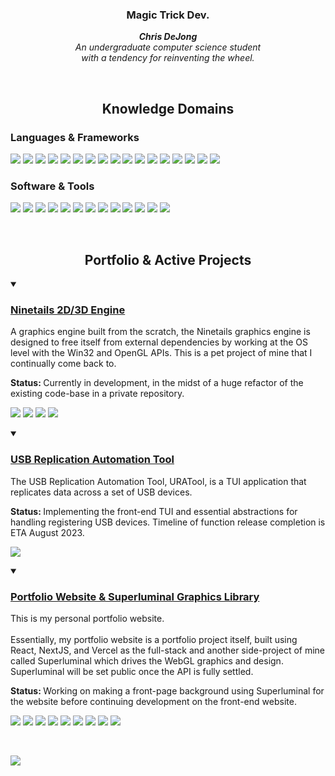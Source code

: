 <h3 align="center">Magic Trick Dev.</h3>
<p align="center"><i><strong>Chris DeJong</strong><br/>
An undergraduate computer science student<br/>
with a tendency for reinventing the wheel.
</i></p>
<br/>

<h2 align="center">Knowledge Domains</h2>

<h3>Languages & Frameworks</h3>

![](https://img.shields.io/badge/c-black?style=for-the-badge&logo=c) 
![](https://img.shields.io/badge/CPP-black?style=for-the-badge&logo=cplusplus)
![](https://img.shields.io/badge/OpenGL-black?style=for-the-badge&logo=opengl)
![](https://img.shields.io/badge/Win32-black?style=for-the-badge&logo=windows)
![](https://img.shields.io/badge/JavaScript-black?style=for-the-badge&logo=javascript)
![](https://img.shields.io/badge/TypeScript-black?style=for-the-badge&logo=typescript)
![](https://img.shields.io/badge/WebAssembly-black?style=for-the-badge&logo=webassembly)
![](https://img.shields.io/badge/React-black?style=for-the-badge&logo=react)
![](https://img.shields.io/badge/NextJS-black?style=for-the-badge&logo=nextdotjs)
![](https://img.shields.io/badge/Material_UI-black?style=for-the-badge&logo=mui)
![](https://img.shields.io/badge/HTML5-black?style=for-the-badge&logo=html5)
![](https://img.shields.io/badge/CSS3-black?style=for-the-badge&logo=css3)
![](https://img.shields.io/badge/CSharp-black?style=for-the-badge&logo=csharp)
![](https://img.shields.io/badge/Python-black?style=for-the-badge&logo=python)
![](https://img.shields.io/badge/php-black?style=for-the-badge&logo=php)
![](https://img.shields.io/badge/gnubash-black?style=for-the-badge&logo=gnubash)
![](https://img.shields.io/badge/lua-black?style=for-the-badge&logo=lua)

<h3>Software & Tools</h3>

![](https://img.shields.io/badge/Neovim-black?style=for-the-badge&logo=neovim)
![](https://img.shields.io/badge/Visual_Studio-black?style=for-the-badge&logo=visualstudio)
![](https://img.shields.io/badge/Visual_Studio_Code-black?style=for-the-badge&logo=visualstudiocode)
![](https://img.shields.io/badge/Photoshop-black?style=for-the-badge&logo=adobephotoshop)
![](https://img.shields.io/badge/Illustrator-black?style=for-the-badge&logo=adobeillustrator)
![](https://img.shields.io/badge/Unity3D-black?style=for-the-badge&logo=unity)
![](https://img.shields.io/badge/Git-black?style=for-the-badge&logo=git)
![](https://img.shields.io/badge/github-black?style=for-the-badge&logo=github)
![](https://img.shields.io/badge/PowerShell-black?style=for-the-badge&logo=powershell)
![](https://img.shields.io/badge/Windows_Terminal-black?style=for-the-badge&logo=windowsterminal)
![](https://img.shields.io/badge/vercel-black?style=for-the-badge&logo=vercel)
![](https://img.shields.io/badge/mysql-black?style=for-the-badge&logo=mysql)
![](https://img.shields.io/badge/microsoftsqlserver-black?style=for-the-badge&logo=microsoftsqlserver)

<br />
<h2 align="center">Portfolio & Active Projects</h2>



<details open>
<summary>
    <h3><a href="https://github.com/magictrick-dev/NinetailsX">Ninetails 2D/3D Engine</a></h3>
    <p>
        A graphics engine built from the scratch, the Ninetails graphics engine is designed to free itself from
        external dependencies by working at the OS level with the Win32 and OpenGL APIs. This is a pet
        project of mine that I continually come back to.
    </p>
</summary>
    
<p>
    <strong>Status: </strong>
    Currently in development, in the midst of a huge refactor of the
    existing code-base in a private repository.
</p>
    
![](https://img.shields.io/badge/CPP-black?style=for-the-badge&logo=cplusplus)
![](https://img.shields.io/badge/OpenGL-black?style=for-the-badge&logo=opengl)
![](https://img.shields.io/badge/Win32-black?style=for-the-badge&logo=windows)
![](https://img.shields.io/badge/Visual_Studio-black?style=for-the-badge&logo=visualstudio)

</details>

<details open>
<summary>
    <h3><a href="https://github.com/magictrick-dev/uratool">USB Replication Automation Tool</a></h3>
    <p>
        The USB Replication Automation Tool, URATool, is a TUI application that replicates data across
        a set of USB devices. 
    </p>
</summary>
    
<p>
    <strong>Status: </strong>
    Implementing the front-end TUI and essential abstractions for handling registering USB devices.
    Timeline of function release completion is ETA August 2023.
</p>
    
![](https://img.shields.io/badge/CPP-black?style=for-the-badge&logo=cplusplus)

</details>

</details>

<details open>
<summary>
    <h3><a href="magictricdev.vercel.app">Portfolio Website & Superluminal Graphics Library</a></h3>
    <p>
        This is my personal portfolio website. <br/><br/>
        Essentially, my portfolio website is a portfolio project itself, built using React, NextJS,
        and Vercel as the full-stack and another side-project of mine called Superluminal which drives
        the WebGL graphics and design. Superluminal will be set public once the API is fully settled.
    </p>
</summary>
    
<p>
    <strong>Status: </strong>
    Working on making a front-page background using Superluminal for the website before continuing
    development on the front-end website.
</p>
    
![](https://img.shields.io/badge/CPP-black?style=for-the-badge&logo=cplusplus)
![](https://img.shields.io/badge/WebAssembly-black?style=for-the-badge&logo=webassembly)
![](https://img.shields.io/badge/JavaScript-black?style=for-the-badge&logo=javascript)
![](https://img.shields.io/badge/TypeScript-black?style=for-the-badge&logo=typescript)
![](https://img.shields.io/badge/React-black?style=for-the-badge&logo=react)
![](https://img.shields.io/badge/NextJS-black?style=for-the-badge&logo=nextdotjs)
![](https://img.shields.io/badge/Material_UI-black?style=for-the-badge&logo=mui)
![](https://img.shields.io/badge/HTML5-black?style=for-the-badge&logo=html5)
![](https://img.shields.io/badge/CSS3-black?style=for-the-badge&logo=css3)

</details>

<br />

![](https://komarev.com/ghpvc/?username=magictrick-dev)



